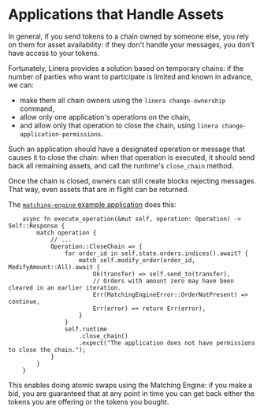# Applications that Handle Assets

In general, if you send tokens to a chain owned by someone else, you rely on
them for asset availability: if they don't handle your messages, you don't have
access to your tokens.

Fortunately, Linera provides a solution based on temporary chains: if the number
of parties who want to participate is limited and known in advance, we can:

- make them all chain owners using the `linera change-ownership` command,
- allow only one application's operations on the chain,
- and allow only that operation to close the chain, using
  `linera change-application-permissions`.

Such an application should have a designated operation or message that causes it
to close the chain: when that operation is executed, it should send back all
remaining assets, and call the runtime's `close_chain` method.

Once the chain is closed, owners can still create blocks rejecting messages.
That way, even assets that are in flight can be returned.

The
[`matching-engine` example application](https://github.com/linera-io/linera-protocol/tree/main/examples/matching-engine)
does this:

```rust,ignore
    async fn execute_operation(&mut self, operation: Operation) -> Self::Response {
        match operation {
            // ...
            Operation::CloseChain => {
                for order_id in self.state.orders.indices().await? {
                    match self.modify_order(order_id, ModifyAmount::All).await {
                        Ok(transfer) => self.send_to(transfer),
                        // Orders with amount zero may have been cleared in an earlier iteration.
                        Err(MatchingEngineError::OrderNotPresent) => continue,
                        Err(error) => return Err(error),
                    }
                }
                self.runtime
                    .close_chain()
                    .expect("The application does not have permissions to close the chain.");
            }
        }
    }
```

This enables doing atomic swaps using the Matching Engine: if you make a bid,
you are guaranteed that at any point in time you can get back either the tokens
you are offering or the tokens you bought.
